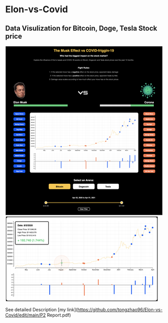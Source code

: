 # Elon-vs-Covid

## Data Visulization for Bitcoin, Doge, Tesla Stock price

![Screenshot](1.png)
![Screenshot](2.png)

See detailed Description
[my link](https://github.com/tongzhao96/Elon-vs-Covid/edit/main/P2 Report.pdf)
